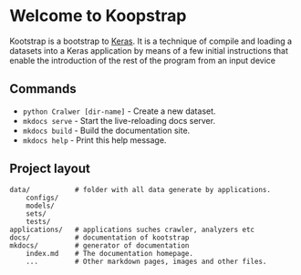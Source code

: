 # Welcome to Koopstrap

Kootstrap is a bootstrap to [Keras](http://keras.io). It is a technique of compile and loading a datasets into a Keras application by means of a few initial instructions that enable the introduction of the rest of the program from an input device

## Commands

* `python Cralwer [dir-name]` - Create a new dataset.
* `mkdocs serve` - Start the live-reloading docs server.
* `mkdocs build` - Build the documentation site.
* `mkdocs help` - Print this help message.

## Project layout

    data/           # folder with all data generate by applications.
        configs/
        models/
        sets/
        tests/
    applications/   # applications suches crawler, analyzers etc
    docs/           # documentation of kootstrap
    mkdocs/         # generator of documentation
        index.md    # The documentation homepage.
        ...         # Other markdown pages, images and other files.
